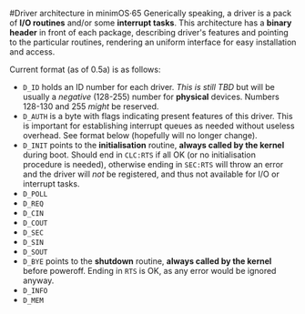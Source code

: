 #Driver architecture in minimOS·65
Generically speaking, a driver is a pack of **I/O routines** and/or some **interrupt tasks**. This architecture has a **binary header** in front of each package, describing driver's features and pointing to the particular routines, rendering an uniform interface for easy installation and access.

Current format (as of 0.5a) is as follows:
* `D_ID` holds an ID number for each driver. *This is still TBD* but will be usually a *negative* (128-255) number for **physical** devices. Numbers 128-130 and 255 *might* be reserved.
* `D_AUTH` is a byte with flags indicating present features of this driver. This is important for establishing interrupt queues as needed without useless overhead. See format below (hopefully will no longer change).
* `D_INIT` points to the **initialisation** routine, **always called by the kernel** during boot. Should end in `CLC:RTS` if all OK (or no initialisation procedure is needed), otherwise ending in `SEC:RTS` will throw an error and the driver will *not* be registered, and thus not available for I/O or interrupt tasks.
* `D_POLL`
* `D_REQ`
* `D_CIN`
* `D_COUT`
* `D_SEC`
* `D_SIN`
* `D_SOUT`
* `D_BYE` points to the **shutdown** routine, **always called by the kernel** before poweroff. Ending in `RTS` is OK, as any error would be ignored anyway.
* `D_INFO`
* `D_MEM`

